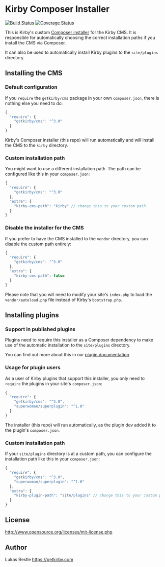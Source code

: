 # Kirby Composer Installer

[![Build Status](https://travis-ci.com/getkirby/composer-installer.svg?branch=master)](https://travis-ci.com/getkirby/composer-installer)
[![Coverage Status](https://coveralls.io/repos/github/getkirby/composer-installer/badge.svg?branch=master)](https://coveralls.io/github/getkirby/composer-installer?branch=master)

This is Kirby's custom [Composer installer](https://getcomposer.org/doc/articles/custom-installers.md) for the Kirby CMS.
It is responsible for automatically choosing the correct installation paths if you install the CMS via Composer.

It can also be used to automatically install Kirby plugins to the `site/plugins` directory.

## Installing the CMS

### Default configuration

If you `require` the `getkirby/cms` package in your own `composer.json`, there is nothing else you need to do:

```js
{
  "require": {
    "getkirby/cms": "^3.0"
  }
}
```

Kirby's Composer installer (this repo) will run automatically and will install the CMS to the `kirby` directory.

### Custom installation path

You might want to use a different installation path. The path can be configured like this in your `composer.json`:

```js
{
  "require": {
    "getkirby/cms": "^3.0"
  },
  "extra": {
    "kirby-cms-path": "kirby" // change this to your custom path
  }
}
```

### Disable the installer for the CMS

If you prefer to have the CMS installed to the `vendor` directory, you can disable the custom path entirely:

```js
{
  "require": {
    "getkirby/cms": "^3.0"
  },
  "extra": {
    "kirby-cms-path": false
  }
}
```

Please note that you will need to modify your site's `index.php` to load the `vendor/autoload.php` file instead of Kirby's `bootstrap.php`.

## Installing plugins

### Support in published plugins

Plugins need to require this installer as a Composer dependency to make use of the automatic installation to the `site/plugins` directory.

You can find out more about this in our [plugin documentation](https://getkirby.com/docs/guide/plugins/plugin-setup-basic).

### Usage for plugin users

As a user of Kirby plugins that support this installer, you only need to `require` the plugins in your site's `composer.json`:

```js
{
  "require": {
    "getkirby/cms": "^3.0",
    "superwoman/superplugin": "^1.0"
  }
}
```

The installer (this repo) will run automatically, as the plugin dev added it to the plugin's `composer.json`.

### Custom installation path

If your `site/plugins` directory is at a custom path, you can configure the installation path like this in your `composer.json`:

```js
{
  "require": {
    "getkirby/cms": "^3.0",
    "superwoman/superplugin": "^1.0"
  },
  "extra": {
    "kirby-plugin-path": "site/plugins" // change this to your custom path
  }
}
```

## License

<http://www.opensource.org/licenses/mit-license.php>

## Author

Lukas Bestle <https://getkirby.com>
